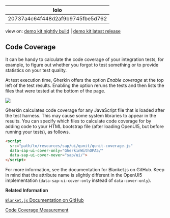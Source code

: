 <!-- loio20737a4c64f448d2af9b9745fbe5d762 -->

| loio |
| -----|
| 20737a4c64f448d2af9b9745fbe5d762 |

<div id="loio">

view on: [demo kit nightly build](https://openui5nightly.hana.ondemand.com/#/topic/20737a4c64f448d2af9b9745fbe5d762) | [demo kit latest release](https://openui5.hana.ondemand.com/#/topic/20737a4c64f448d2af9b9745fbe5d762)</div>

## Code Coverage

It can be handy to calculate the code coverage of your integration tests, for example, to figure out whether you forgot to test something or to provide statistics on your test quality.

At test execution time, Gherkin offers the option *Enable coverage* at the top left of the test results. Enabling the option reruns the tests and then lists the files that were tested at the bottom of the page.

 ![](loio58d6e82cf5184288a2926951d8d12c30_LowRes.png) 

Gherkin calculates code coverage for any JavaScript file that is loaded after the test harness. This may cause some system libraries to appear in the results. You can specify which files to calculate code coverage for by adding code to your HTML bootstrap file \(after loading OpenUI5, but before running your tests\), as follows.

``` html
<script
  src="path/to/resources/sap/ui/qunit/qunit-coverage.js"
  data-sap-ui-cover-only="GherkinWithOPA5/"
  data-sap-ui-cover-never="sap/ui/">
</script>
```

For more information, see the documentation for Blanket.js on GitHub. Keep in mind that the attribute name is slightly different in the OpenUI5 implementation \(`data-sap-ui-cover-only` instead of `data-cover-only`\).

**Related Information**  


[`Blanket.js` Documentation on GitHub](https://github.com/alex-seville/blanket/blob/master/docs/intermediate_browser.md)

[Code Coverage Measurement](Code_Coverage_Measurement_7ef3242.md)

